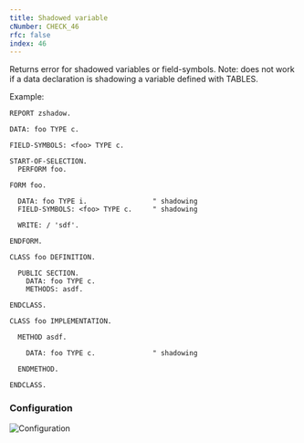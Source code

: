 ```yaml
---
title: Shadowed variable
cNumber: CHECK_46
rfc: false
index: 46
---
```


Returns error for shadowed variables or field-symbols. Note: does not work if a data declaration is shadowing a variable defined with TABLES.

Example:

```abap
REPORT zshadow.

DATA: foo TYPE c.

FIELD-SYMBOLS: <foo> TYPE c.

START-OF-SELECTION.
  PERFORM foo.

FORM foo.

  DATA: foo TYPE i.                " shadowing
  FIELD-SYMBOLS: <foo> TYPE c.     " shadowing

  WRITE: / 'sdf'.

ENDFORM.

CLASS foo DEFINITION.

  PUBLIC SECTION.
    DATA: foo TYPE c.
    METHODS: asdf.

ENDCLASS.

CLASS foo IMPLEMENTATION.

  METHOD asdf.

    DATA: foo TYPE c.              " shadowing

  ENDMETHOD.

ENDCLASS.
```

### Configuration
![Configuration](/img/default_conf.png)